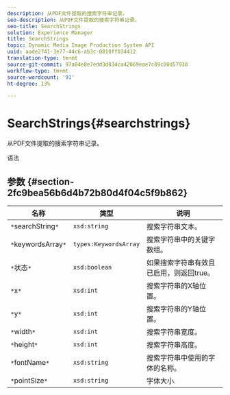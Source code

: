 ```yaml
---
description: 从PDF文件提取的搜索字符串记录。
seo-description: 从PDF文件提取的搜索字符串记录。
seo-title: SearchStrings
solution: Experience Manager
title: SearchStrings
topic: Dynamic Media Image Production System API
uuid: aade2741-3e77-44c6-ab3c-0810ff034412
translation-type: tm+mt
source-git-commit: 97a84e8e7edd3d834ca42069eae7c09c00d57938
workflow-type: tm+mt
source-wordcount: '91'
ht-degree: 13%

---
```



# SearchStrings{#searchstrings}

从PDF文件提取的搜索字符串记录。

语法

## 参数 {#section-2fc9bea56b6d4b72b80d4f04c5f9b862}

| 名称 | 类型 | 说明 |
|---|---|---|
| `*`searchString`*` | `xsd:string` | 搜索字符串文本。 |
| `*`keywordsArray`*` | `types:KeywordsArray` | 搜索字符串中的关键字数组。 |
| `*`状态`*` | `xsd:boolean` | 如果搜索字符串有效且已启用，则返回true。 |
| `*`x`*` | `xsd:int` | 搜索字符串的X轴位置。 |
| `*`y`*` | `xsd:int` | 搜索字符串的Y轴位置。 |
| `*`width`*` | `xsd:int` | 搜索字符串宽度。 |
| `*`height`*` | `xsd:int` | 搜索字符串高度。 |
| `*`fontName`*` | `xsd:string` | 搜索字符串中使用的字体的名称。 |
| `*`pointSize`*` | `xsd:string` | 字体大小. |

